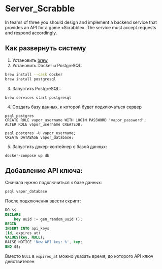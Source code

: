 # Server_Scrabble
 In teams of three you should design and implement a backend service that provides an API for a game «Scrabble». The service must accept requests and respond accordingly.

## Как развернуть систему
1. Установить [brew](https://brew.sh/)
2. Установить Docker и PostgreSQL:
```bash
brew install --cask docker
brew install postgresql
```
3. Запустить PostgreSQL:
```
brew services start postgresql
```
4. Создать базу данных, к которой будет подключаться сервер
```
psql postgres
CREATE ROLE vapor_username WITH LOGIN PASSWORD 'vapor_password';
ALTER ROLE vapor_username CREATEDB;

psql postgres -U vapor_username;
CREATE DATABASE vapor_database;
```
5. Запустить докер-контейнер с базой данных:
```
docker-compose up db
```

## Добавление API ключа: 

Сначала нужно подключиться к базе данных: 
```bash
psql vapor_database
```

После подключения ввести скрипт:
```sql
DO $$
DECLARE 
    key uuid := gen_random_uuid ();
BEGIN
INSERT INTO api_keys
(id, expires_at)
VALUES(key, NULL);
RAISE NOTICE 'New API key: %', key;
END $$;
```
Вместо `NULL` в `expires_at` можно указать время, до которого API ключ действителен
